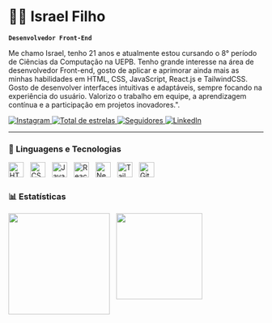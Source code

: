 # 👨‍💻 Israel Filho

**`Desenvolvedor Front-End`**

Me chamo Israel, tenho 21 anos e atualmente estou cursando o 8° período de Ciências da Computação na UEPB. Tenho grande interesse na área de desenvolvedor Front-end, gosto de aplicar e aprimorar ainda mais as minhas habilidades em HTML, CSS, JavaScript, React.js e TailwindCSS. Gosto de desenvolver interfaces intuitivas e adaptáveis, sempre focando na experiência do usuário. Valorizo o trabalho em equipe, a aprendizagem contínua e a participação em projetos inovadores.".

<p align="left">
    <a href="https://www.instagram.com/israel_cfilho/">
        <img 
            alt="Instagram" 
            title="Instagram" 
            src="https://custom-icon-badges.demolab.com/badge/Instagram-Follow-%23E1306C?logo=instagram&logoColor=white&style=for-the-badge&labelColor=833AB4"
        />
    </a>
    <a href="https://github.com/Israel-cfilho?tab=repositories&sort=stargazers">
        <img 
            alt="Total de estrelas" 
            title="Total de estrelas GitHub" 
            src="https://custom-icon-badges.demolab.com/github/stars/Israel-cfilho?color=55960c&style=for-the-badge&labelColor=488207&logo=star&label=Estrelas"
        />
    </a>
    <a href="https://github.com/Israel-cfilho?tab=followers">
        <img 
            alt="Seguidores" 
            title="Me siga no GitHub" 
            src="https://custom-icon-badges.demolab.com/github/followers/Israel-cfilho?color=236ad3&labelColor=1155ba&style=for-the-badge&logo=github&label=Seguidores&logoColor=white"
        />
    </a>
    <a href="https://www.linkedin.com/in/israel-filho-910a01289/">
        <img 
            alt="LinkedIn" 
            title="LinkedIn" 
            src="https://custom-icon-badges.demolab.com/badge/LinkedIn-Connect-%230A66C2?logo=linkedin&logoColor=white&style=for-the-badge&labelColor=0A66C2"
        />
    </a>
</p>


---

### 🤖 Linguagens e Tecnologias

<img 
    align="left" 
    alt="HTML"
    title="HTML" 
    width="30px" 
    style="padding-right: 10px;" 
    src="https://cdn.jsdelivr.net/gh/devicons/devicon@latest/icons/html5/html5-original.svg" 
/>
<img 
    align="left" 
    alt="CSS" 
    title="CSS"
    width="30px" 
    style="padding-right: 10px;" 
    src="https://cdn.jsdelivr.net/gh/devicons/devicon@latest/icons/css3/css3-original.svg" 
/>
<img 
    align="left" 
    alt="JavaScript" 
    title="JavaScript"
    width="30px" 
    style="padding-right: 10px;" 
    src="https://cdn.jsdelivr.net/gh/devicons/devicon@latest/icons/javascript/javascript-original.svg" 
/>
<img 
    align="left" 
    alt="React"
    title="React" 
    width="30px" 
    style="padding-right: 10px;" 
    src="https://cdn.jsdelivr.net/gh/devicons/devicon@latest/icons/react/react-original.svg" 
/>
<img 
    align="left" 
    alt="Next.js" 
    title="Next.js"
    width="30px" 
    style="padding-right: 10px;" 
    src="https://cdn.jsdelivr.net/gh/devicons/devicon@latest/icons/nextjs/nextjs-original.svg" 
/>
<img 
    align="left" 
    alt="Tailwind" 
    title="Tailwind"
    width="30px" 
    style="padding-right: 10px;" 
    src="https://cdn.jsdelivr.net/gh/devicons/devicon@latest/icons/tailwindcss/tailwindcss-original.svg" 
/>
<img 
    align="left" 
    alt="Git" 
    title="Git"
    width="30px" 
    style="padding-right: 10px;" 
    src="https://cdn.jsdelivr.net/gh/devicons/devicon@latest/icons/git/git-original.svg" 
/>

<br/>
<br/>

### 📊 Estatísticas

<img 
    align="left" 
    height="200px" 
    style="padding-right: 10px;" 
    src="https://github-readme-stats.vercel.app/api?username=Israel-cfilho&show_icons=true&theme=tokyonight&locale=pt-br" 
/>

<img 
    align="left" 
    height="170px" 
    style="padding-right: 10px;" 
    src="https://github-readme-stats.vercel.app/api/top-langs/?username=Israel-cfilho&theme=tokyonight&layout=compact&custom_title=Tecnologias" 
/>

